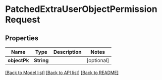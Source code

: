 # PatchedExtraUserObjectPermissionRequest

## Properties
Name | Type | Description | Notes
------------ | ------------- | ------------- | -------------
**objectPk** | **String** |  | [optional] 

[[Back to Model list]](../README.md#documentation-for-models) [[Back to API list]](../README.md#documentation-for-api-endpoints) [[Back to README]](../README.md)


